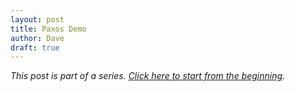 ```yaml
---
layout: post
title: Paxos Demo
author: Dave
draft: true
---
```


_This post is part of a series.
[Click here to start from the beginning](/paxos-1.html)._

